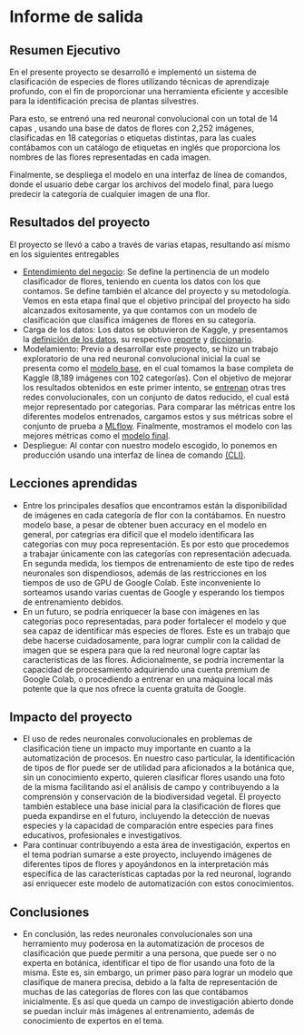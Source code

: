 # Informe de salida

## Resumen Ejecutivo

En el presente proyecto se desarrolló e implementó un sistema de clasificación de especies de flores utilizando técnicas de aprendizaje profundo, con el fin de proporcionar una herramienta eficiente y accesible para la identificación precisa de plantas silvestres. 

Para esto, se entrenó una red neuronal convolucional con un total de 14 capas , usando una base de datos de flores con 2,252 imágenes, clasificadas en 18 categorías o etiquetas distintas, para las cuales contábamos con un catálogo de etiquetas en inglés que proporciona los nombres de las flores representadas en cada imagen.

Finalmente, se despliega el modelo en una interfaz de línea de comandos, donde el usuario debe cargar los archivos del modelo final, para luego predecir la categoría de cualquier imagen de una flor.


## Resultados del proyecto

El proyecto se llevó a cabo a través de varias etapas, resultando así mismo en los siguientes entregables

- [Entendimiento del negocio](https://github.com/Serebas12/MLDS6_Grupo1/blob/master/docs/business_understanding/project_charter.md): Se define la pertinencia de un modelo clasificador de flores, teniendo en cuenta los datos con los que contamos. Se define también el alcance del proyecto y su metodología. Vemos en esta etapa final que el objetivo principal del proyecto ha sido alcanzados exitosamente, ya que contamos con un modelo de clasificación que clasifica imágenes de flores en su categoría.
-	Carga de los datos: Los datos se obtuvieron de Kaggle, y presentamos la [definición de los datos](https://github.com/Serebas12/MLDS6_Grupo1/blob/master/docs/data/data_definition.md), su respectivo [reporte](https://github.com/Serebas12/MLDS6_Grupo1/blob/master/docs/data/data_summary.md) y [diccionario](https://github.com/Serebas12/MLDS6_Grupo1/blob/master/docs/data/data_dictionary.md).
-	Modelamiento: Previo a desarrollar este proyecto, se hizo un trabajo exploratorio de una red neuronal convolucional inicial la cual se presenta como el [modelo base](https://github.com/Serebas12/MLDS6_Grupo1/blob/master/docs/modeling/baseline_models.md), en el cual tomamos la base completa de Kaggle (8,189 imágenes con 102 categorías). Con el objetivo de mejorar los resultados obtenidos en este primer intento, se [entrenan](https://github.com/Serebas12/MLDS6_Grupo1/blob/master/docs/modeling/trained%20models.md) otras tres redes convolucionales, con un conjunto de datos reducido, el cual está mejor representado por categorías. Para comparar las métricas entre los diferentes modelos entrenados, cargamos estos y sus métricas sobre el conjunto de prueba a [MLflow](https://github.com/Serebas12/MLDS6_Grupo1/blob/master/docs/modeling/mlflow.md). Finalmente, mostramos el modelo con las mejores métricas como el [modelo final](https://github.com/Serebas12/MLDS6_Grupo1/blob/master/docs/modeling/model_report.md).
-	Despliegue: Al contar con nuestro modelo escogido, lo ponemos en producción usando una interfaz de línea de comando [(CLI)](https://github.com/Serebas12/MLDS6_Grupo1/blob/master/docs/deployment/deploymentdoc.md).


## Lecciones aprendidas

- Entre los principales desafíos que encontramos están la disponibilidad de imágenes en cada categoría de flor con la contábamos. En nuestro modelo base, a pesar de obtener buen accuracy en el modelo en general, por categrías era difícil que el modelo identificara las categorías con muy poca representación. Es por esto que procedemos a trabajar únicamente con las categorías con representación adecuada. En segunda medida, los tiempos de entrenamiento de este tipo de redes neuronales son dispendiosos, además de las restricciones en los tiempos de uso de GPU de Google Colab. Este inconveniente lo sorteamos usando varias cuentas de Google y esperando los tiempos de entrenamiento debidos.
- En un futuro, se podría enriquecer la base con imágenes en las categorías poco representadas, para poder fortalecer el modelo y que sea capaz de identificar más especies de flores. Este es un trabajo que debe hacerse cuidadosamente, para lograr cumplir con la calidad de imagen que se espera para que la red neuronal logre captar las características de las flores. Adicionalmente, se podría incrementar la capacidad de procesamiento adquiriendo una cuenta premium de Google Colab, o procediendo a entrenar en una máquina local más potente que la que nos ofrece la cuenta gratuita de Google.

## Impacto del proyecto

- El uso de redes neuronales convolucionales en problemas de clasificación tiene un impacto muy importante en cuanto a la automatización de procesos. En nuestro caso particular, la identificación de tipos de flor puede ser de utilidad para aficionados a la botánica que, sin un conocimiento experto, quieren clasificar flores usando una foto de la misma facilitando así el análisis de campo y contribuyendo a la comprensión y conservación de la biodiversidad vegetal. El proyecto también establece una base inicial para la clasificación de flores que pueda expandirse en el futuro, incluyendo la detección de nuevas especies y la capacidad de comparación entre especies para fines educativos, profesionales e investigativos.
- Para continuar contribuyendo a esta área de investigación, expertos en el tema podrían sumarse a este proyecto, incluyendo imágenes de diferentes tipos de flores y apoyándonos en la interpretación más específica de las características captadas por la red neuronal, logrando así enriquecer este modelo de automatización con estos conocimientos.

## Conclusiones

- En conclusión, las redes neuronales convolucionales son una herramiento muy poderosa en la automatización de procesos de clasificación que puede permitir a una persona, que puede ser o no experta en botánica, identificar el tipo de flor usando una foto de la misma. Este es, sin embargo, un primer paso para lograr un modelo que clasifique de manera precisa, debido a la falta de representación de muchas de las categorías de flores con las que contábamos inicialmente. Es así que queda un campo de investigación abierto donde se puedan incluir más imágenes al entrenamiento, además de conocimiento de expertos en el tema.

